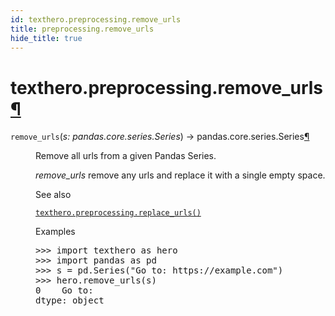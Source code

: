 ```yaml
---
id: texthero.preprocessing.remove_urls
title: preprocessing.remove_urls
hide_title: true
---
```


<div>
<div class="section" id="texthero-preprocessing-remove-urls">
<h1>texthero.preprocessing.remove_urls<a class="headerlink" href="#texthero-preprocessing-remove-urls" title="Permalink to this headline">¶</a></h1>
<dl class="py function">
<dt id="texthero.preprocessing.remove_urls">
<code class="sig-name descname">remove_urls</code><span class="sig-paren">(</span><em class="sig-param"><span class="n">s</span><span class="p">:</span> <span class="n">pandas.core.series.Series</span></em><span class="sig-paren">)</span> → pandas.core.series.Series<a class="headerlink" href="#texthero.preprocessing.remove_urls" title="Permalink to this definition">¶</a></dt>
<dd><p>Remove all urls from a given Pandas Series.</p>
<p><cite>remove_urls</cite> remove any urls and replace it with a single empty space.</p>
<div class="alert alert-info">
<p class="admonition-title">See also</p>
<dl class="simple">
<dt><a class="reference internal" href="texthero.preprocessing.replace_urls.html#texthero.preprocessing.replace_urls" title="texthero.preprocessing.replace_urls"><code class="xref py py-meth docutils literal notranslate"><span class="pre">texthero.preprocessing.replace_urls()</span></code></a></dt><dd></dd>
</dl>
</div>
<p class="rubric">Examples</p>
<div class="doctest highlight-default notranslate"><div class="highlight"><pre><span></span><span class="gp">&gt;&gt;&gt; </span><span class="kn">import</span> <span class="nn">texthero</span> <span class="k">as</span> <span class="nn">hero</span>
<span class="gp">&gt;&gt;&gt; </span><span class="kn">import</span> <span class="nn">pandas</span> <span class="k">as</span> <span class="nn">pd</span>
<span class="gp">&gt;&gt;&gt; </span><span class="n">s</span> <span class="o">=</span> <span class="n">pd</span><span class="o">.</span><span class="n">Series</span><span class="p">(</span><span class="s2">"Go to: https://example.com"</span><span class="p">)</span>
<span class="gp">&gt;&gt;&gt; </span><span class="n">hero</span><span class="o">.</span><span class="n">remove_urls</span><span class="p">(</span><span class="n">s</span><span class="p">)</span>
<span class="go">0    Go to:  </span>
<span class="go">dtype: object</span>
</pre></div>
</div>
</dd></dl>
</div>
</div>